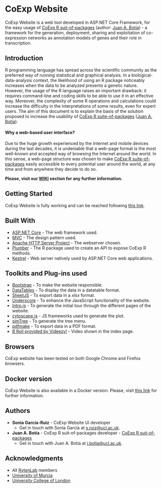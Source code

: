 # CoExp Website

CoExp Website is a web tool developed in ASP.NET Core Framework, for the easy usage of [CoExp R suit-of-packages](https://github.com/juanbot/CoExpNets) (author: [Juan A. Botía](https://github.com/juanbot/)) - a framework for the generation, deployment, sharing and exploitation of co-expression networks as annotation models of genes and their role in transcription. 


## Introduction

R programming language has spread across the scientific community as the preferred way of running statistical and graphical analysis. In a biological-data-analysis context, the likelihood of using an R package noticeably increases when the data to be analyzed presents a genetic nature. However, the usage of the R language raises an important drawback: it requires command-line and coding skills to be able to use it in an effective way. Moreover, the complexity of some R operations and calculations could increase the difficulty in the interpretations of some results, even for expert users. The aim of this document is to explain the basis of the solution proposed to increase the usability of [CoExp R suite-of-packages](https://github.com/juanbot/CoExpNets) ([Juan A. Botía](https://github.com/juanbot)).


#### Why a web-based user interface?

Due to the huge growth experienced by the Internet and mobile devices during the last decades, it is undeniable that a web-page format is the most well-known and accepted way of browsing the Internet around the world. In this sense, a web-page structure was chosen to make [CoExp R suite-of-packages](https://github.com/juanbot/CoExpNets) easily accessible to every potential user around the world, at any time and from anywhere they decide to do so.

**Please, visit our [WIKI](https://github.com/SoniaRuiz/CoExp_Web/wiki) section for any further information.**


## Getting Started

CoExp Website is fully working and can be reached following [this link](https://rytenlab.com/coexp/).

## Built With

* [ASP.NET Core](https://dotnet.microsoft.com/learn/aspnet/what-is-aspnet-core) - The web framework used.
* [MVC](https://dotnet.microsoft.com/apps/aspnet/mvc) - The design pattern used.
* [Apache HTTP Server Project](http://httpd.apache.org/) - The webserver chosen.
* [Plumber](https://www.rplumber.io/) - The R package used to create an API to expose CoExp R methods.
* [Kestrel](https://docs.microsoft.com/en-us/aspnet/core/fundamentals/servers/kestrel?view=aspnetcore-3.0) - Web server natively used by ASP.NET Core web applications.

## Toolkits and Plug-ins used

* [Bootstrap](https://getbootstrap.com/) - To make the website responsible.
* [DataTables](https://datatables.net/) - To display the data in a datatable format.
* [SheetJS](https://sheetjs.com/) - To export data in a *xlsx* format.
* [Underscore](https://underscorejs.org/) - To enhance the JavaScript functionality of the website.
* [Intro.js](https://introjs.com/) - To generate the initial tour through the different pages of the website.
* [cytoscape.js](https://js.cytoscape.org/) - JS frameworks used to generate the plot.
* [simTree](https://www.jqueryscript.net/other/Checkable-Hierarchical-Tree.html) - To generate the tree menu.
* [pdfmake](http://pdfmake.org/#/) - To export data in a PDF format.
* [B Roll provided by Videezy!](http://www.videezy.com) - Video shown in the index page.</a>

## Browsers

CoExp website has been tested on both Google Chrome and Firefox browsers.

## Docker version

CoExp Website is also available in a Docker version. Please, visit [this link](https://hub.docker.com/r/soniaruiz/coexp) for further information.

## Authors

* **Sonia García-Ruiz** - CoExp Website UI developer
  * Get in touch with Sonia García at [s.ruiz@ucl.ac.uk](mailto:s.ruiz@ucl.ac.uk).
* **Juan A. Botía** - CoExp R suit-of-packages developer - [CoExp R suit-of-packages](https://github.com/juanbot/CoExpNets)
  * Get in touch with Juan A. Botía at [j.botia@ucl.ac.uk](mailto:j.botia@ucl.ac.uk).

## Acknowledgments

* All [RytenLab](https://rytenlab.com/RytenLab/Team) members
* [University of Murcia](https://www.um.es/)
* [University College of London](https://www.ucl.ac.uk/)
